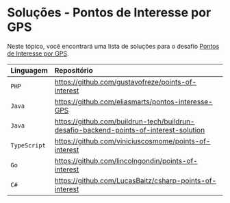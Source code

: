 # Soluções - Pontos de Interesse por GPS

Neste tópico, você encontrará uma lista de soluções para o desafio [Pontos de Interesse por GPS](PROBLEM.md).

| Linguagem    | Repositório                                           |
|:-------------|:------------------------------------------------------|
| `PHP`        | https://github.com/gustavofreze/points-of-interest    |
| `Java`       | https://github.com/eliasmarts/pontos-interesse-GPS    |
| `Java`       | https://github.com/buildrun-tech/buildrun-desafio-backend-points-of-interest-solution |
| `TypeScript` | https://github.com/viniciuscosmome/points-of-interest |
| `Go`         | https://github.com/lincolngondin/points-of-interest   |
| `C#`     | https://github.com/LucasBaitz/csharp-points-of-interest |
